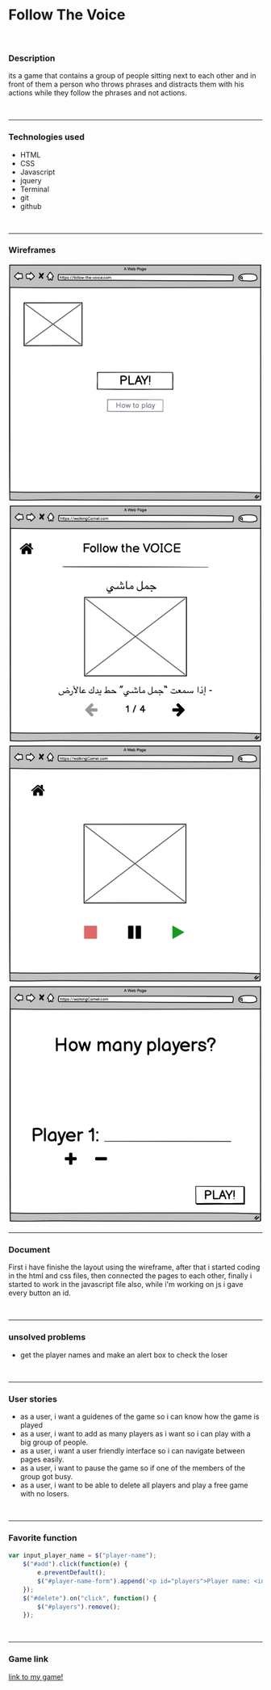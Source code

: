 # Follow The Voice

<br>


### Description

its a game that contains a group of people sitting next to each other and in front of them a person who throws phrases and distracts them with his actions while they follow the phrases and not actions.

<br>

---

###  Technologies used
- HTML
- CSS
- Javascript
- jquery
- Terminal
- git
- github

<br>

---

### Wireframes
![Image of index](images/wireframe-index.png)
<br>
![Image of how to play](images/wireframe-howToPlay.png)
<br>
![Image of game](images/wireframe-game.png)
<br>
![Image of players](images/wireframe-players.png)
<br>

---

### Document
First i have finishe the layout using the wireframe, after that i started coding in the html and css files, then connected the pages to each other, finally i started to work in the javascript file also, while i'm working on js i gave every button an id.

<br>

---

### unsolved problems
- get the player names and make an alert box to check the loser

<br>

---

### User stories
- as a user, i want a guidenes of the game so i can know how the game is played
- as a user, i want to add as many players as i want so i can play with a big group of people.
- as a user, i want a user friendly interface so i can navigate between pages easily.
- as a user, i want to pause the game so if one of the members of the group got busy.
- as a user, i want to be able to delete all players and play a free game with no losers.

<br>

---

### Favorite function
```javascript
var input_player_name = $("player-name");
    $("#add").click(function(e) {
        e.preventDefault();
        $("#player-name-form").append('<p id="players">Player name: <input id="player-name"></p>')
    });
    $("#delete").on("click", function() {
        $("#players").remove();
    });
```

<br>

---

### Game link
[link to my game!](https://pages.git.generalassemb.ly/mariafelemban/project-1-game/)
